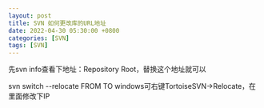 ```yaml
---
layout: post
title: SVN 如何更改库的URL地址
date: 2022-04-30 05:30:00 +0800
categories: [SVN]
tags: [SVN]
---
```

先svn info查看下地址：Repository Root，替换这个地址就可以

svn switch --relocate FROM TO
windows可右键TortoiseSVN->Relocate，在里面修改下IP